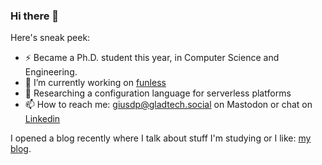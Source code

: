 ### Hi there 👋

Here's sneak peek:


- ⚡ Became a Ph.D. student this year, in Computer Science and Engineering.
- 👯 I’m currently working on [funless](https://github.com/funlessdev)
- 🔭 Researching a configuration language for serverless platforms
- 📫 How to reach me: [giusdp@gladtech.social](https://gladtech.social/web/@giusdp) on Mastodon or chat on [Linkedin](https://www.linkedin.com/in/giusdp)

I opened a blog recently where I talk about stuff I'm studying or I like: [my blog](https://giuseppedepalma.com).

<!--
**giusdp/giusdp** is a ✨ _special_ ✨ repository because its `README.md` (this file) appears on your GitHub profile.

Here are some ideas to get you started:

- 🔭 I’m currently working on ...
- 🌱 I’m currently learning ...
- 👯 I’m looking to collaborate on ...
- 🤔 I’m looking for help with ...
- 💬 Ask me about ...
- 📫 How to reach me: ...
- 😄 Pronouns: ...
- ⚡ Fun fact: ...
-->

